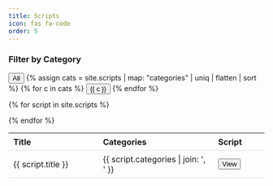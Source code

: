 ```yaml
---
title: Scripts
icon: fas fa-code
order: 5
---
```


<style>
/* Compact table look */
#scripts-table { width: 100%; border-collapse: collapse; }
#scripts-table th, #scripts-table td { padding: 0.4rem 0.6rem; border-bottom: 1px solid #ddd; }
#scripts-table th { text-align: left; }
details summary { cursor: pointer; color: #007acc; }
details[open] summary { color: #005f99; }
/* Shrink the details so it stays in-row */
details { margin: 0; }
</style>

### Filter by Category
<div id="category-filters" style="margin-bottom:0.8rem">
  <button data-cat="all">All</button>
  {% assign cats = site.scripts | map: "categories" | uniq | flatten | sort %}
  {% for c in cats %}
    <button data-cat="{{ c }}">{{ c }}</button>
  {% endfor %}
</div>

<table id="scripts-table">
  <thead>
    <tr>
      <th style="width:35%">Title</th>
      <th style="width:45%">Categories</th>
      <th style="width:20%">Script</th>
    </tr>
  </thead>
  <tbody>
  {% for script in site.scripts %}
  <tr class="script-row" data-categories="{{ script.categories | join: ' ' }}">
    <td>{{ script.title }}</td>
    <td>{{ script.categories | join: ', ' }}</td>
    <td>
      <button class="toggle-code">View</button>
    </td>
  </tr>
  <tr class="code-row" style="display:none">
  <td colspan="3" class="code-cell">
    <div class="script-code">
      {{ script.content | markdownify }}
    </div>
  </td>
</tr>



  {% endfor %}
</tbody>

</table>

<script>
document.addEventListener("DOMContentLoaded", () => {
  const toggleButtons = document.querySelectorAll('.toggle-code');
  const scriptRows = document.querySelectorAll('#scripts-table tbody tr.script-row');
  const codeRows   = document.querySelectorAll('#scripts-table tbody tr.code-row');

  toggleButtons.forEach((btn, i) => {
    btn.addEventListener('click', () => {
      const codeRow = codeRows[i];
      const showing = codeRow.style.display !== 'none';
      codeRow.style.display = showing ? 'none' : '';
      btn.textContent = showing ? 'View' : 'Hide';
    });
  });

  const filterButtons = document.querySelectorAll('#category-filters button');
  filterButtons.forEach(btn => {
    btn.addEventListener('click', () => {
      const cat = btn.dataset.cat;
      scriptRows.forEach((row, i) => {
        const categories = row.dataset.categories;
        const match = cat === 'all' || categories.includes(cat);
        row.style.display = match ? '' : 'none';
        codeRows[i].style.display = 'none'; // collapse on filter
        toggleButtons[i].textContent = 'View';
      });
    });
  });
});
</script>

<style>
td.rouge-code {
  width: 100% !important;
}
.code-cell {
  padding: 0 !important;
  margin: 0 !important;
  background: transparent !important;
  border: none !important;
}

.script-code {
  width: 100%;
  margin: 0;
}

.script-code pre,
.script-code code {
  display: block;
  width: 100%;
  margin: 0;
  padding: 1rem;
  white-space: pre-wrap;
  word-break: break-word;
  background-color: #f9f9f9;
}
.highlight pre,
.highlight code {
  margin: 0 !important;
  padding: 0 !important;
  background: transparent !important;
  border: none !important;
}
.highlight {
  margin: 0 !important;
  padding: 0 !important;
  background: transparent !important;
}

.highlight table {
  border-spacing: 0 !important;
  border-collapse: collapse !important;
  margin: 0 !important;
  padding: 0 !important;
  width: 100% !important;
}

td.rouge-code,
td.rouge-gutter {
  margin: 0 !important;
  padding: 0 !important;
  background: transparent !important;
  border: none !important;
}
td.rouge-gutter {
  padding-right: 0.75rem !important;
  text-align: right;
  user-select: none;
  background: transparent;
}

td.rouge-code {
  padding-left: 0 !important;
}
</style>


<script>
document.addEventListener("DOMContentLoaded", () => {
  // Category filtering
  const buttons = document.querySelectorAll('#category-filters button');
  const rows    = document.querySelectorAll('#scripts-table tbody tr');

  buttons.forEach(btn => {
    btn.addEventListener('click', () => {
      const cat = btn.dataset.cat;
      rows.forEach(row => {
        const match = cat === 'all' || row.dataset.categories.includes(cat);
        row.style.display = match ? '' : 'none';
      });
    });
  });
});
</script>

